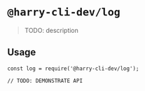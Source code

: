 # `@harry-cli-dev/log`

> TODO: description

## Usage

```
const log = require('@harry-cli-dev/log');

// TODO: DEMONSTRATE API
```
